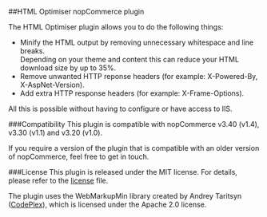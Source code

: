 ##HTML Optimiser nopCommerce plugin

The HTML Optimiser plugin allows you to do the following things:
- Minify the HTML output by removing unnecessary whitespace and line breaks.  
  Depending on your theme and content this can reduce your HTML download size by up to 35%.
- Remove unwanted HTTP reponse headers (for example: X-Powered-By, X-AspNet-Version).
- Add extra HTTP response headers (for example: X-Frame-Options).

All this is possible without having to configure or have access to IIS.

###Compatibility
This plugin is compatible with nopCommerce v3.40 (v1.4), v3.30 (v1.1) and v3.20 (v1.0).

If you require a version of the plugin that is compatible with an older version of nopCommerce, feel free to get in touch.

###License
This plugin is released under the MIT license. For details, please refer to the [license](https://github.com/tomvanenckevort/NopCommerce.HTMLOptimiser/blob/master/LICENSE.md) file.

The plugin uses the WebMarkupMin library created by Andrey Taritsyn ([CodePlex](http://webmarkupmin.codeplex.com/)), which is licensed under the Apache 2.0 license.

